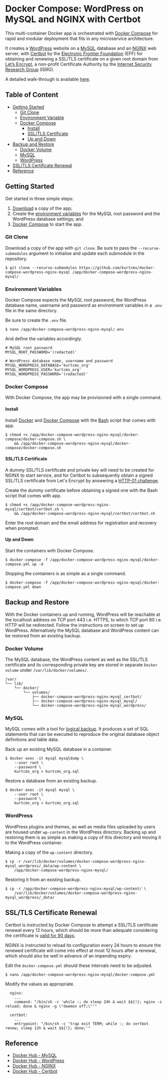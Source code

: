 # Docker Compose: WordPress on MySQL and NGINX with Certbot

This multi-container Docker app is orchestrated with [Docker Compose](https://docs.docker.com/compose/) for rapid and modular deployment that fits in any microservice architecture.

It creates a [WordPress](https://wordpress.com/) website on a [MySQL](https://www.mysql.com/) database and an [NGINX](https://www.nginx.org/) web server, with [Certbot](https://certbot.eff.org/) by the [Electronic Frontier Foundation](https://www.eff.org/) (EFF) for obtaining and renewing a SSL/TLS certificate on a given root domain from [Let’s Encrypt](https://letsencrypt.org/), a non-profit Certificate Authority by the [Internet Security Research Group](https://www.abetterinternet.org/) (ISRG).

A detailed walk-through is available [here](https://kurtcms.org/docker-compose-wordpress-on-mysql-and-nginx-with-certbot/).

## Table of Content

- [Getting Started](#getting-started)
  - [Git Clone](#git-clone)
  - [Environment Variable](#environment-variables)
  - [Docker Compose](#docker-compose)
    - [Install](#install)
    - [SSL/TLS Certificate](#ssltls-certificate)
    - [Up and Down](#up-and-down)
- [Backup and Restore](#backup-and-restore)
    - [Docker Volume](#docker-volume)
    - [MySQL](#mysql)
    - [WordPress](#wordpress)
- [SSL/TLS Certificate Renewal](#ssltls-certificate-renewal)
- [Reference](#reference)

## Getting Started

Get started in three simple steps:

1. [Download](#git-clone) a copy of the app;
2. Create the [environment variables](#environment-variables) for the MySQL root password and the WordPress database settings; and
3. [Docker Compose](#docker-compose) to start the app.

### Git Clone

Download a copy of the app with `git clone`. Be sure to pass the `--recurse-submodules` argument to initialise and update each submodule in the repository.

```shell
$ git clone --recurse-submodules https://github.com/kurtcms/docker-compose-wordpress-nginx-mysql /app/docker-compose-wordpress-nginx-mysql/
```

### Environment Variables

Docker Compose expects the MySQL root password, the WordPress database name, username and password as environment variables in a `.env` file in the same directory.

Be sure to create the `.env` file.

```shell
$ nano /app/docker-compose-wordpress-nginx-mysql/.env
```

And define the variables accordingly.

```
# MySQL root password
MYSQL_ROOT_PASSWORD='(redacted)'

# WordPress database name, username and password
MYSQL_WORDPRESS_DATABASE='kurtcms_org'
MYSQL_WORDPRESS_USER='kurtcms_org'
MYSQL_WORDPRESS_PASSWORD='(redacted)'
```

### Docker Compose

With Docker Compose, the app may be provisioned with a single command.

#### Install

Install [Docker](https://docs.docker.com/engine/install/) and [Docker Compose](https://docs.docker.com/compose/install/) with the [Bash](https://github.com/gitGNU/gnu_bash) script that comes with app.

```shell
$ chmod +x /app/docker-compose-wordpress-nginx-mysql/docker-compose/docker-compose.sh \
    && /app/docker-compose-wordpress-nginx-mysql/docker-compose/docker-compose.sh
```

#### SSL/TLS Certificate

A dummy SSL/TLS certificate and private key will need to be created for NGINX to start service, and for Certbot to subsequently obtain a signed SSL/TLS certificate from Let's Encrypt by answering a [HTTP-01 challenge](https://letsencrypt.org/docs/challenge-types/#http-01-challenge).

Create the dummy certificate before obtaining a signed one with the Bash script that comes with app.

```shell
$ chmod +x /app/docker-compose-wordpress-nginx-mysql/certbot/certbot.sh \
    && /app/docker-compose-wordpress-nginx-mysql/certbot/certbot.sh
```

Enter the root domain and the email address for registration and recovery when prompted.

#### Up and Down

Start the containers with Docker Compose.

```shell
$ docker-compose -f /app/docker-compose-wordpress-nginx-mysql/docker-compose.yml up -d
```

Stopping the containers is as simple as a single command.

```shell
$ docker-compose -f /app/docker-compose-wordpress-nginx-mysql/docker-compose.yml down
```

## Backup and Restore

With the Docker containers up and running, WordPress will be reachable at the localhost address on TCP port 443 i.e. HTTPS, to which TCP port 80 i.e. HTTP will be redirected. Follow the instructions on screen to set up WordPress. Alternatively the MySQL database and WordPress content can be restored from an existing backup.

### Docker Volume

The MySQL database, the WordPress content as well as the SSL/TLS certificate and its corresponding private key are stored in separate `Docker volume` under `/var/lib/docker/volumes/`.

```
/var/
└── lib/
    └── docker/
        └── volumes/
            ├── docker-compose-wordpress-nginx-mysql_certbot/
            ├── docker-compose-wordpress-nginx-mysql_mysql/
            └── docker-compose-wordpress-nginx-mysql_wordpress/
```

### MySQL

MySQL comes with a tool for [logical backup](https://dev.mysql.com/doc/refman/8.0/en/glossary.html#glos_logical_backup). It produces a set of SQL statements that can be executed to reproduce the original database object definitions and table data.

Back up an existing MySQL database in a container.

```shell
$ docker exec -it mysql mysqldump \
    --user root \
    --password \
    kurtcms_org > kurtcms_org.sql
```

Restore a database from an existing backup.

```shell
$ docker exec -it mysql mysql \
    --user root \
    --password \
    kurtcms_org < kurtcms_org.sql
```

### WordPress

WordPress plugins and themes, as well as media files uploaded by users are housed under `wp-content` in the WordPress directory. Backing up and restoring them is as simple as making a copy of this directory and moving it to the WordPress container.

Making a copy of the `wp-content` directory.

```shell
$ cp -r /var/lib/docker/volumes/docker-compose-wordpress-nginx-mysql_wordpress/_data/wp-content \
    /app/docker-compose-wordpress-nginx-mysql/
```

Restoring it from an existing backup.

```shell
$ cp -r /app/docker-compose-wordpress-nginx-mysql/wp-content/ \
    /var/lib/docker/volumes/docker-compose-wordpress-nginx-mysql_wordpress/_data/
```

## SSL/TLS Certificate Renewal

Certbot is instructed by Docker Compose to attempt a SSL/TLS certificate renewal every 12 hours, which should be more than adequate considering the certificate is [valid for 90 days](https://letsencrypt.org/docs/faq/#what-is-the-lifetime-for-let-s-encrypt-certificates-for-how-long-are-they-valid).

NGINX is instructed to reload its configuration every 24 hours to ensure the renewed certificate will come into effect at most 12 hours after a renewal, which should also be well in advance of an impending expiry.

Edit the `docker-compose.yml` should these intervals need to be adjusted.

```shell
$ nano /app/docker-compose-wordpress-nginx-mysql/docker-compose.yml
```

Modify the values as appropriate.

```
  nginx:
    ...
    command: "/bin/sh -c 'while :; do sleep 24h & wait $${!}; nginx -s reload; done & nginx -g \"daemon off;\"'"

  certbot:
    ...
    entrypoint: "/bin/sh -c 'trap exit TERM; while :; do certbot renew; sleep 12h & wait $${!}; done;'"
```

## Reference

- [Docker Hub - MySQL](https://hub.docker.com/_/mysql)
- [Docker Hub - WordPress](https://hub.docker.com/_/wordpress)
- [Docker Hub - NGINX](https://hub.docker.com/_/nginx)
- [Docker Hub - Certbot](https://hub.docker.com/r/certbot/certbot)